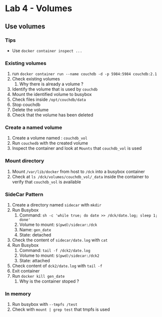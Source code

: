 # Lab 4 - Volumes

## Use volumes

### Tips

- Use `docker container inspect ...`

### Existing volumes

1. run `docker container run --name couchdb -d -p 5984:5984 couchdb:2.1`
2. Check existing volumes
   1. Why there is already a volume ?
3. Identify the volume that is used by `couchdb`
4. Mount the identified volume to busybox 
5. Check files inside `/opt/couchdb/data`
6. Stop couchdb
7. Delete the volume
8. Check that the volume has been deleted

### Create a named volume

1. Create a volume named : `couchdb_vol`
2. Run `couchedb` with the created volume
3. Inspect the container and look at `Mounts` that `couchdb_vol` is used

### Mount directory

1. Mount `/var/lib/docker` from host to `/dck` into a busybox container 
2. Check at `ls /dck/volumes/couchdb_vol/_data` inside the container to verify that `couchdb_vol` is available

### SideCar Pattern

1. Create a directory named `sidecar` with `mkdir`
2. Run Busybox
   1. Command: `sh -c 'while true; do date >> /dck/date.log; sleep 1; done'`
   2. Volume to mount: `$(pwd)/sidecar:/dck`
   3. Name: `gen_date`
   4. State: detached
3. Check the content of `sidecar/date.log` with `cat`
4. Run Busybox
   1. Command: `tail -f /dck2/date.log`
   2. Volume to mount: `$(pwd)/sidecar:/dck2`
   3. State: attached
5. Check content of `dck2/date.log` with `tail -f`
6. Exit container
7. Run `docker kill gen_date`
   1. Why is the container stoped ?

### In memory 

1. Run busybox with `--tmpfs /test`
2. Check with `mount | grep test` that tmpfs is used 
